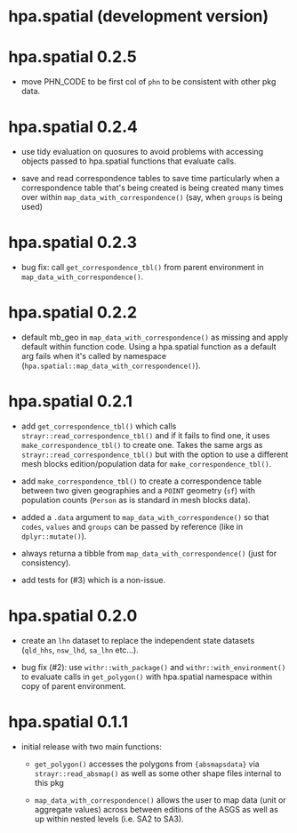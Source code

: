 # hpa.spatial (development version)

# hpa.spatial 0.2.5

* move PHN_CODE to be first col of `phn` to be consistent with other pkg data.

# hpa.spatial 0.2.4

* use tidy evaluation on quosures to avoid problems with accessing objects 
  passed to hpa.spatial functions that evaluate calls.

* save and read correspondence tables to save time particularly when a 
  correspondence table that's being created is being created many times over
  within `map_data_with_correspondence()` (say, when `groups` is being used)

# hpa.spatial 0.2.3

* bug fix: call `get_correspondence_tbl()` from parent environment in 
  `map_data_with_correspondence()`.

# hpa.spatial 0.2.2

* default mb_geo in `map_data_with_correspondence()` as missing and apply 
  default within function code. Using a hpa.spatial function as a default arg 
  fails when it's called by namespace 
  (`hpa.spatial::map_data_with_correspondence()`).

# hpa.spatial 0.2.1

* add `get_correspondence_tbl()` which calls `strayr::read_correspondence_tbl()`
  and if it fails to find one, it uses `make_correspondence_tbl()` to create 
  one. Takes the same args as `strayr::read_correspondence_tbl()` but with the 
  option to use a different mesh blocks edition/population data for 
  `make_correspondence_tbl()`.

* add `make_correspondence_tbl()` to create a correspondence table between two
  given geographies and a `POINT` geometry (`sf`) with population counts 
  (`Person` as is standard in mesh blocks data).

* added a `.data` argument to `map_data_with_correspondence()` so that `codes`,
  `values` and `groups` can be passed by reference (like in `dplyr::mutate()`).
  
* always returna a tibble from `map_data_with_correspondence()` (just for 
  consistency).

* add tests for (#3) which is a non-issue.

# hpa.spatial 0.2.0

* create an `lhn` dataset to replace the independent state datasets (`qld_hhs`,
  `nsw_lhd`, `sa_lhn` etc...).

* bug fix (#2): use `withr::with_package()` and `withr::with_environment()` to 
  evaluate calls in `get_polygon()` with hpa.spatial namespace within copy of 
  parent environment.

# hpa.spatial 0.1.1

* initial release with two main functions:

  * `get_polygon()` accesses the polygons from `{absmapsdata}` via 
  `strayr::read_absmap()` as well as some other shape files internal to this pkg
  
  * `map_data_with_correspondence()` allows the user to map data (unit or 
  aggregate values) across between editions of the ASGS as well as up within
  nested levels (i.e. SA2 to SA3).
  

